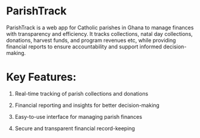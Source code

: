 # ParishTrack
ParishTrack is a web app for Catholic parishes in Ghana to manage finances with transparency and efficiency. It tracks collections, natal day collections, donations, harvest funds, and program revenues etc, while providing financial reports to ensure accountability and support informed decision-making.

# Key Features:

1. Real-time tracking of parish collections and donations 

2. Financial reporting and insights for better decision-making

3. Easy-to-use interface for managing parish finances

4. Secure and transparent financial record-keeping
